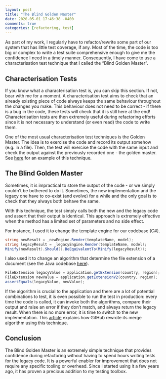 ```yaml
---
layout: post
title: "The Blind Golden Master"
date: 2020-05-01 17:46:38 -0400
comments: true
categories: [refactoring, test]
---
```


As part of my work, I regularly have to refactor/rewrite some part of our system that has little test coverage, if any. Most of the time, the code is too big or complex to write a test suite comprehensive enough to give me the confidence I need in a timely manner. Consequently, I have come to use a characterisation test technique that I called the “Blind Golden Master”.

<!-- more -->

## Characterisation Tests

If you know what a characterisation test is, you can skip this section. If not, bear with me for a moment. A characterisation test aims to check that an already existing piece of code always keeps the same behaviour throughout the changes you make. This behaviour does not need to be correct - if there is a bug in the code, these tests will check that it is still here at the end! Characterisation tests are then extremely useful during refactoring efforts since it is not necessary to understand (or even read) the code to write them.

One of the most usual characterisation test techniques is the Golden Master. The idea is to exercise the code and record its output somehow (e.g. in a file). Then, the test will exercise the code with the same input and check the output against the previously recorded one - the golden master. See [here](https://rnowif.github.io/blog/2017/04/10/trivia-refactoring/) for an example of this technique.

## The Blind Golden Master

Sometimes, it is impractical to store the output of the code - or we simply couldn’t be bothered to do it. Sometimes, the new implementation and the legacy one have to co-exist (and evolve) for a while and the only goal is to check that they always both behave the same.

With this technique, the test simply calls both the new and the legacy code and assert that their output is identical. This approach is extremely effective when the method has a limited set of parameters and no side effect.

For instance, I used it to change the template engine for our codebase (C#).

```csharp
string newResult = _newEngine.Render(templateName, model);
string legacyResult = _legacyEngine.Render(templateName, model);
Minify(newResult).Should().BeEquivalentTo(Minify(legacyResult));
```

I also used it to change an algorithm that determine the file extension of a document (see the Java codebase [here](https://github.com/rnowif/refactoring-with-tests/tree/refacto/socrates)).

```java
FileExtension legacyValue = application.getExtension(country, region);
FileExtension newValue = application.getExtensionV2(country, region);
assertEquals(legacyValue, newValue);
```

If the algorithm is crucial to the application and there are a lot of potential combinations to test, it is even possible to run the test in production: every time the code is called, it can invoke both the algorithms, compare their output and raise an error if they don’t match, and always return the legacy result. When there is no more error, it is time to switch to the new implementation. This [article](https://github.blog/2015-12-15-move-fast/) explains how GitHub rewrote its merge algorithm using this technique.

## Conclusion

The Blind Golden Master is an extremely simple technique that provides confidence during refactoring without having to spend hours writing tests for the legacy code. It is a powerful enabler for improvement that does not require any specific tooling or overhead. Since I started using it a few years ago, it has proven a precious addition to my testing toolbox.
